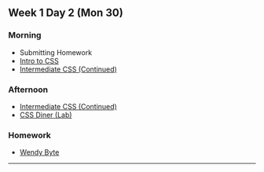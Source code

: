 ## Week 1 Day 2 (Mon 30)

### Morning

- Submitting Homework
- [Intro to CSS][6]
- [Intermediate CSS (Continued)][7]

### Afternoon

- [Intermediate CSS (Continued)][7]
- [CSS Diner (Lab)][8]

### Homework

- [Wendy Byte][9]

[6]: ./intro-to-css/
[7]: ./intermediate-css/
[8]: https://flukeout.github.io/
[9]: ./wendy-bite/

---
